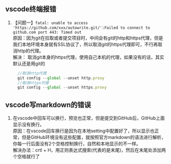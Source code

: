 ## vscode终端报错  
1. 【问题一】```fatal: unable to access 'https://github.com/xxx/autowrite.git/':Failed to connect to github.com port 443: Timed out ```  
  原因：因为git在拉取或者提交项目时，中间会有git的http和https代理，但是我们本地环境本身就有SSL协议了，所以取消git的https代理即可，不行再取消http的代理。    
  解决： 取消git本身的https代理，使用自己本机的代理，如果没有的话，其实默认还是用git的  
    ```javascript  
      //取消http代理  
      git config --global --unset http.proxy  
      //取消https代理   
      git config --global --unset https.proxy  
    ```  
  
  
## vscode写markdown的错误  
1. 在vscode中回车可以换行，预览也正常，但是提交到GitHub后，GitHub上面显示没有换行。  
   原因：在vscode回车换行是因为在本地setting中配置好了，所以显示也正常，但是GitHub环境没有这些配置，就按照官方markdown的语法进行解析，你每一行后面没有2个空格控制换行，自然和本地显示的不一样。  
   解决办法：crtl + H，用正则表达式搜索$($代表的是末尾)，然后在末尾处添加两个空格就行了  